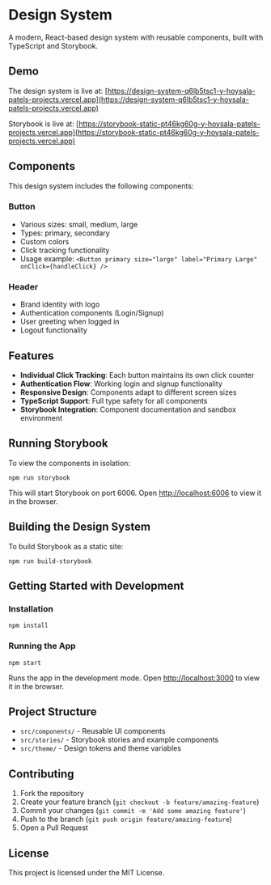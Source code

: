 # Design System

A modern, React-based design system with reusable components, built with TypeScript and Storybook.

## Demo

The design system is live at: [https://design-system-q6lb5tsc1-y-hoysala-patels-projects.vercel.app](https://design-system-q6lb5tsc1-y-hoysala-patels-projects.vercel.app)

Storybook is live at: [https://storybook-static-pt46kg60g-y-hoysala-patels-projects.vercel.app](https://storybook-static-pt46kg60g-y-hoysala-patels-projects.vercel.app)

## Components

This design system includes the following components:

### Button
- Various sizes: small, medium, large
- Types: primary, secondary
- Custom colors
- Click tracking functionality
- Usage example: `<Button primary size="large" label="Primary Large" onClick={handleClick} />`

### Header
- Brand identity with logo
- Authentication components (Login/Signup)
- User greeting when logged in
- Logout functionality

## Features

- **Individual Click Tracking**: Each button maintains its own click counter
- **Authentication Flow**: Working login and signup functionality
- **Responsive Design**: Components adapt to different screen sizes
- **TypeScript Support**: Full type safety for all components
- **Storybook Integration**: Component documentation and sandbox environment

## Running Storybook

To view the components in isolation:

```
npm run storybook
```

This will start Storybook on port 6006. Open [http://localhost:6006](http://localhost:6006) to view it in the browser.

## Building the Design System

To build Storybook as a static site:

```
npm run build-storybook
```

## Getting Started with Development

### Installation

```
npm install
```

### Running the App

```
npm start
```

Runs the app in the development mode. Open [http://localhost:3000](http://localhost:3000) to view it in the browser.

## Project Structure

- `src/components/` - Reusable UI components
- `src/stories/` - Storybook stories and example components
- `src/theme/` - Design tokens and theme variables

## Contributing

1. Fork the repository
2. Create your feature branch (`git checkout -b feature/amazing-feature`)
3. Commit your changes (`git commit -m 'Add some amazing feature'`)
4. Push to the branch (`git push origin feature/amazing-feature`)
5. Open a Pull Request

## License

This project is licensed under the MIT License.
